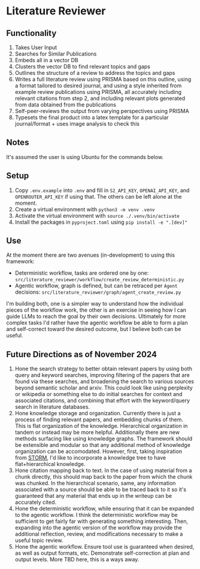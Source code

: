 # Literature Reviewer

## Functionality
1. Takes User Input
2. Searches for Similar Publications
3. Embeds all in a vector DB
4. Clusters the vector DB to find relevant topics and gaps
5. Outlines the structure of a review to address the topics and gaps
6. Writes a full literature review using PRISMA based on this outline, using a format tailored to desired journal, and using a style inherited from example review publications using PRISMA, all accurately including relevant citations from step 2, and including relevant plots generated from data obtained from the publications
7. Self-peer-reviews the output from varying perspectives using PRISMA
8. Typesets the final product into a latex template for a particular journal/format + uses image analysis to check this

## Notes
It's assumed the user is using Ubuntu for the commands below.

## Setup
1. Copy `.env.example` into `.env` and fill in `S2_API_KEY`, `OPENAI_API_KEY`, and `OPENROUTER_API_KEY` if using that. The others can be left alone at the moment.  
2. Create a virtual environment with `python3 -m venv .venv`
3. Activate the virtual environment with `source ./.venv/bin/activate`
4. Install the packages in `pyproject.toml` using `pip install -e ".[dev]"`

## Use
At the moment there are two avenues (in-development) to using this framework:
- Deterministic workflow, tasks are ordered one by one: `src/literature_reviewer/workflow/create_review_deterministic.py`
- Agentic workflow, graph is defined, but can be retraced per `Agent` decisions: `src/literature_reviewer/graph/agent_create_review.py`

I'm building both, one is a simpler way to understand how the individual pieces of the workflow work, the other is an exercise in seeing how I can guide LLMs to reach the goal by their own decisions. Ultimately for more complex tasks I'd rather have the agentic workflow be able to form a plan and self-correct toward the desired outcome, but I believe both can be useful.

## Future Directions as of November 2024
1. Hone the search strategy to better obtain relevant papers by using both query and keyword searches, improving filtering of the papers that are found via these searches, and broadening the search to various sources beyond semantic scholar and arxiv. This could look like using perplexity or wikipedia or something else to do initial searches for context and associated citations, and combining that effort with the keyword/query search in literature databases.
2. Hone knowledge storage and organization. Currently there is just a process of finding relevant papers, and embedding chunks of them. This is flat organization of the knowledge. Hierarchical organization in tandem or instead may be more helpful. Additionally there are new methods surfacing like using knowledge graphs. The framework should be extensible and modular so that any additional method of knowledge organization can be accomodated. However, first, taking inspiration from [STORM](https://github.com/stanford-oval/storm), I'd like to incorporate a knowledge tree to have flat+hierarchical knowledge.
3. Hone citation mapping back to text. In the case of using material from a chunk directly, this should map back to the paper from which the chunk was chunked. In the hierarchical scenario, same, any information associated with a source should be able to be traced back to it so it's guaranteed that any material that ends up in the writeup can be accurately cited.
4. Hone the deterministic workflow, while ensuring that it can be expanded to the agentic workflow. I think the deterministic workflow may be sufficient to get fairly far with generating something interesting. Then, expanding into the agentic version of the workflow may provide the additional reflection, review, and modifications necessary to make a useful topic review.
5. Hone the agentic workflow. Ensure tool use is guaranteed when desired, as well as output formats, etc. Demonstrate self-correction at plan and output levels. More TBD here, this is a ways away.